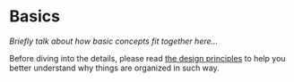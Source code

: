 # Basics

*Briefly talk about how basic concepts fit together here...*

Before diving into the details, please read [the design principles](./design.md) to help you better understand why things are organized in such way.
